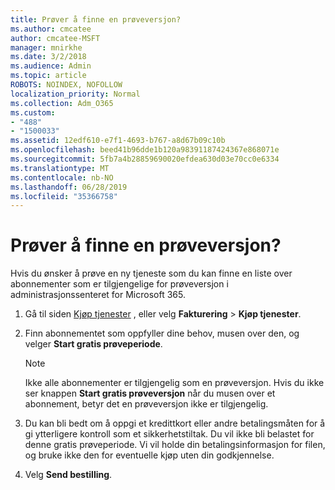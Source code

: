 ```yaml
---
title: Prøver å finne en prøveversjon?
ms.author: cmcatee
author: cmcatee-MSFT
manager: mnirkhe
ms.date: 3/2/2018
ms.audience: Admin
ms.topic: article
ROBOTS: NOINDEX, NOFOLLOW
localization_priority: Normal
ms.collection: Adm_O365
ms.custom:
- "488"
- "1500033"
ms.assetid: 12edf610-e7f1-4693-b767-a8d67b09c10b
ms.openlocfilehash: beed41b96dde1b120a98391187424367e868071e
ms.sourcegitcommit: 5fb7a4b28859690020efdea630d03e70cc0e6334
ms.translationtype: MT
ms.contentlocale: nb-NO
ms.lasthandoff: 06/28/2019
ms.locfileid: "35366758"
---
```

# <a name="trying-to-find-a-trial"></a>Prøver å finne en prøveversjon?

Hvis du ønsker å prøve en ny tjeneste som du kan finne en liste over abonnementer som er tilgjengelige for prøveversjon i administrasjonssenteret for Microsoft 365.
  
1. Gå til siden [Kjøp tjenester](https://go.microsoft.com/fwlink/p/?linkid=868433) , eller velg **Fakturering** \> **Kjøp tjenester**.

2. Finn abonnementet som oppfyller dine behov, musen over den, og velger **Start gratis prøveperiode**.

    > [!NOTE]
    > Ikke alle abonnementer er tilgjengelig som en prøveversjon. Hvis du ikke ser knappen **Start gratis prøveversjon** når du musen over et abonnement, betyr det en prøveversjon ikke er tilgjengelig.
  
3. Du kan bli bedt om å oppgi et kredittkort eller andre betalingsmåten for å gi ytterligere kontroll som et sikkerhetstiltak. Du vil ikke bli belastet for denne gratis prøveperiode. Vi vil holde din betalingsinformasjon for filen, og bruke ikke den for eventuelle kjøp uten din godkjennelse.

4. Velg **Send bestilling**.
